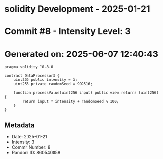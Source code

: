 ﻿# solidity Development - 2025-01-21
# Commit #8 - Intensity Level: 3
# Generated on: 2025-06-07 12:40:43
```solidity
pragma solidity ^0.8.0;

contract DataProcessor8 {
    uint256 public intensity = 3;
    uint256 private randomSeed = 999516;

    function processValue(uint256 input) public view returns (uint256) {
        return input * intensity + randomSeed % 100;
    }
}
```
## Metadata
- Date: 2025-01-21
- Intensity: 3
- Commit Number: 8
- Random ID: 860540058
